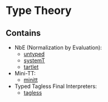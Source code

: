 # Type Theory

## Contains

- NbE (Normalization by Evaluation):
  - [untyped](untyped)
  - [systemT](systemT)
  - [tartlet](tartlet)
- Mini-TT:
  - [minitt](minitt)
- Typed Tagless Final Interpreters:
  - [tagless](tagless)
